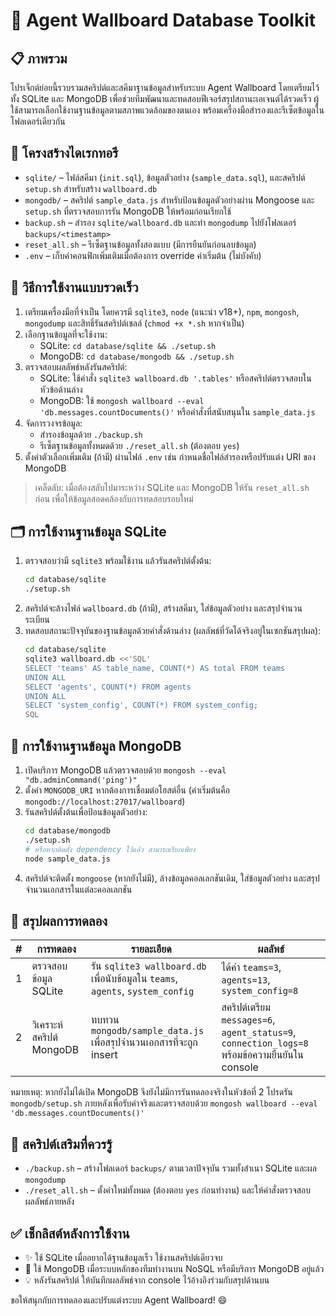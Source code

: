# 🧭 Agent Wallboard Database Toolkit

## 📋 ภาพรวม
โปรเจ็กต์ย่อยนี้รวบรวมสคริปต์และสคีมาฐานข้อมูลสำหรับระบบ Agent Wallboard โดยเตรียมไว้ทั้ง SQLite และ MongoDB เพื่อช่วยทีมพัฒนาและทดสอบฟีเจอร์สรุปสถานะเอเจนต์ได้รวดเร็ว ผู้ใช้สามารถเลือกใช้งานฐานข้อมูลตามสภาพแวดล้อมของตนเอง พร้อมเครื่องมือสำรองและรีเซ็ตข้อมูลในโฟลเดอร์เดียวกัน

## 📁 โครงสร้างไดเรกทอรี
- `sqlite/` – ไฟล์สคีมา (`init.sql`), ข้อมูลตัวอย่าง (`sample_data.sql`), และสคริปต์ `setup.sh` สำหรับสร้าง `wallboard.db`
- `mongodb/` – สคริปต์ `sample_data.js` สำหรับป้อนข้อมูลตัวอย่างผ่าน Mongoose และ `setup.sh` ที่ตรวจสอบการรัน MongoDB ให้พร้อมก่อนเรียกใช้
- `backup.sh` – สำรอง `sqlite/wallboard.db` และทำ `mongodump` ไปยังโฟลเดอร์ `backups/<timestamp>`
- `reset_all.sh` – รีเซ็ตฐานข้อมูลทั้งสองแบบ (มีการยืนยันก่อนลบข้อมูล)
- `.env` – เก็บค่าคอนฟิกเพิ่มเติมเมื่อต้องการ override ค่าเริ่มต้น (ไม่บังคับ)

## 🚀 วิธีการใช้งานแบบรวดเร็ว
1. เตรียมเครื่องมือที่จำเป็น โดยควรมี `sqlite3`, `node` (แนะนำ v18+), `npm`, `mongosh`, `mongodump` และสิทธิ์รันสคริปต์เชลล์ (`chmod +x *.sh` หากจำเป็น)
2. เลือกฐานข้อมูลที่จะใช้งาน:
   - SQLite: `cd database/sqlite && ./setup.sh`
   - MongoDB: `cd database/mongodb && ./setup.sh`
3. ตรวจสอบผลลัพธ์หลังรันสคริปต์:
   - SQLite: ใช้คำสั่ง `sqlite3 wallboard.db '.tables'` หรือสคริปต์ตรวจสอบในหัวข้อด้านล่าง
   - MongoDB: ใช้ `mongosh wallboard --eval 'db.messages.countDocuments()'` หรือคำสั่งที่สนับสนุนใน `sample_data.js`
4. จัดการวงจรข้อมูล:
   - สำรองข้อมูลด้วย `./backup.sh`
   - รีเซ็ตฐานข้อมูลทั้งหมดด้วย `./reset_all.sh` (ต้องตอบ `yes`)
5. ตั้งค่าตัวเลือกเพิ่มเติม (ถ้ามี) ผ่านไฟล์ `.env` เช่น กำหนดชื่อไฟล์สำรองหรือปรับแต่ง URI ของ MongoDB

> เคล็ดลับ: เมื่อต้องสลับไปมาระหว่าง SQLite และ MongoDB ให้รัน `reset_all.sh` ก่อน เพื่อให้ข้อมูลสอดคล้องกับการทดสอบรอบใหม่

## 🗂️ การใช้งานฐานข้อมูล SQLite
1. ตรวจสอบว่ามี `sqlite3` พร้อมใช้งาน แล้วรันสคริปต์ตั้งต้น:
   ```bash
   cd database/sqlite
   ./setup.sh
   ```
2. สคริปต์จะล้างไฟล์ `wallboard.db` (ถ้ามี), สร้างสคีมา, ใส่ข้อมูลตัวอย่าง และสรุปจำนวนระเบียน
3. ทดสอบสถานะปัจจุบันของฐานข้อมูลด้วยคำสั่งด้านล่าง (ผลลัพธ์ที่วัดได้จริงอยู่ในเซกชันสรุปผล):
   ```bash
   cd database/sqlite
   sqlite3 wallboard.db <<'SQL'
   SELECT 'teams' AS table_name, COUNT(*) AS total FROM teams
   UNION ALL
   SELECT 'agents', COUNT(*) FROM agents
   UNION ALL
   SELECT 'system_config', COUNT(*) FROM system_config;
   SQL
   ```

## 🍃 การใช้งานฐานข้อมูล MongoDB
1. เปิดบริการ MongoDB แล้วตรวจสอบด้วย `mongosh --eval "db.adminCommand('ping')"`
2. ตั้งค่า `MONGODB_URI` หากต้องการเชื่อมต่อโฮสต์อื่น (ค่าเริ่มต้นคือ `mongodb://localhost:27017/wallboard`)
3. รันสคริปต์ตั้งต้นเพื่อป้อนข้อมูลตัวอย่าง:
   ```bash
   cd database/mongodb
   ./setup.sh
   # หรือหากติดตั้ง dependency ไว้แล้ว สามารถเรียกเพียง
   node sample_data.js
   ```
4. สคริปต์จะติดตั้ง `mongoose` (หากยังไม่มี), ล้างข้อมูลคอลเลกชันเดิม, ใส่ข้อมูลตัวอย่าง และสรุปจำนวนเอกสารในแต่ละคอลเลกชัน

## 🧪 สรุปผลการทดลอง
| # | การทดลอง | รายละเอียด | ผลลัพธ์ |
|---|-----------|-------------|---------|
| 1 | ตรวจสอบข้อมูล SQLite | รัน `sqlite3 wallboard.db` เพื่อนับข้อมูลใน `teams`, `agents`, `system_config` | ได้ค่า `teams=3`, `agents=13`, `system_config=8` |
| 2 | วิเคราะห์สคริปต์ MongoDB | ทบทวน `mongodb/sample_data.js` เพื่อสรุปจำนวนเอกสารที่จะถูก insert | สคริปต์เตรียม `messages=6`, `agent_status=9`, `connection_logs=8` พร้อมข้อความยืนยันใน console |

หมายเหตุ: หากยังไม่ได้เปิด MongoDB จึงยังไม่มีการรันทดลองจริงในหัวข้อที่ 2 โปรดรัน `mongodb/setup.sh` ภายหลังเพื่อรับค่าจริงและตรวจสอบด้วย `mongosh wallboard --eval 'db.messages.countDocuments()'`

## 💾 สคริปต์เสริมที่ควรรู้
- `./backup.sh` – สร้างโฟลเดอร์ `backups/` ตามเวลาปัจจุบัน รวมทั้งสำเนา SQLite และผล `mongodump`
- `./reset_all.sh` – ตั้งค่าใหม่ทั้งหมด (ต้องตอบ `yes` ก่อนทำงาน) และให้คำสั่งตรวจสอบผลลัพธ์ภายหลัง

## ✅ เช็กลิสต์หลังการใช้งาน
- ✨ ใช้ SQLite เมื่ออยากได้ฐานข้อมูลเร็ว ใช้งานสคริปต์เดียวจบ
- 🍃 ใช้ MongoDB เมื่อระบบหลักของทีมทำงานบน NoSQL หรือมีบริการ MongoDB อยู่แล้ว
- 💡 หลังรันสคริปต์ ให้บันทึกผลลัพธ์จาก console ไว้อ้างอิงร่วมกับสรุปด้านบน

ขอให้สนุกกับการทดลองและปรับแต่งระบบ Agent Wallboard! 😄
